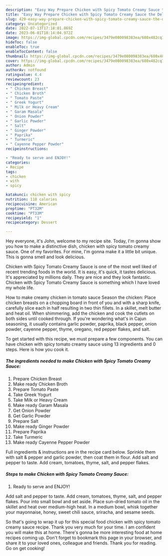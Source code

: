 ```yaml
---
description: "Easy Way Prepare Chicken with Spicy Tomato Creamy Sauce the Delicious}"
title: "Easy Way Prepare Chicken with Spicy Tomato Creamy Sauce the Delicious}"
slug: 429-easy-way-prepare-chicken-with-spicy-tomato-creamy-sauce-the-delicious
category: Uncategorized
date: 2022-07-13T17:18:01.869Z
date: 2023-06-01T18:14:04.972Z
image: https://img-global.cpcdn.com/recipes/3479e080098383ea/680x482cq70/chicken-with-spicy-tomato-creamy-sauce-recipe-main-photo.jpg
hideToc: false
enableToc: true
enableTocContent: false
thumbnail: https://img-global.cpcdn.com/recipes/3479e080098383ea/680x482cq70/chicken-with-spicy-tomato-creamy-sauce-recipe-main-photo.jpg
cover: https://img-global.cpcdn.com/recipes/3479e080098383ea/680x482cq70/chicken-with-spicy-tomato-creamy-sauce-recipe-main-photo.jpg
author: Admin
authorAv: notfound
ratingvalue: 4.4
reviewcount: 23
recipeingredient:
- " Chicken Breast"
- " Chicken Broth"
- " Tomato Paste"
- " Greek Yogurt"
- " Milk or Heavy Cream"
- " Garam Masala"
- " Onion Powder"
- " Garlic Powder"
- " Salt"
- " Ginger Powder"
- " Paprika"
- " Turmeric"
- " Cayenne Pepper Powder"
recipeinstructions:

- "Ready to serve and ENJOY!"
categories:
- Recipe
tags:
- chicken
- with
- spicy

katakunci: chicken with spicy 
nutrition: 110 calories
recipecuisine: American
preptime: "PT32M"
cooktime: "PT33M"
recipeyield: "1"
recipecategory: Dessert

---
```



Hey everyone, it's John, welcome to my recipe site. Today, I'm gonna show you how to make a distinctive dish, chicken with spicy tomato creamy sauce. One of my favorites. For mine, I'm gonna make it a little bit unique. This is gonna smell and look delicious.

Chicken with Spicy Tomato Creamy Sauce is one of the most well liked of recent trending foods in the world. It is easy, it's quick, it tastes delicious. It's appreciated by millions daily. They are nice and they look fantastic. Chicken with Spicy Tomato Creamy Sauce is something which I have loved my whole life.

How to make creamy chicken in tomato sauce Season the chicken: Place chicken breasts on a chopping board in front of you and with a sharp knife, carefully slice each in half resulting in two thin fillets. In a skillet, melt butter and heat oil. When shimmering, add the chicken and cook the cutlets on both sides until cooked through. If you&#39;re wondering what&#39;s in Cajun seasoning, it usually contains garlic powder, paprika, black pepper, onion powder, cayenne pepper, thyme, oregano, red pepper flakes, and salt.


To get started with this recipe, we must prepare a few components. You can have chicken with spicy tomato creamy sauce using 13 ingredients and 0 steps. Here is how you cook it.

<!--inarticleads1-->

##### The ingredients needed to make Chicken with Spicy Tomato Creamy Sauce:

1. Prepare  Chicken Breast
1. Make ready  Chicken Broth
1. Prepare  Tomato Paste
1. Take  Greek Yogurt
1. Take  Milk or Heavy Cream
1. Make ready  Garam Masala
1. Get  Onion Powder
1. Get  Garlic Powder
1. Prepare  Salt
1. Make ready  Ginger Powder
1. Prepare  Paprika
1. Take  Turmeric
1. Make ready  Cayenne Pepper Powder


Full ingredients &amp; instructions are in the recipe card below. Sprinkle them with salt &amp; pepper and garlic powder, then coat them in flour. Add salt and pepper to taste. Add cream, tomatoes, thyme, salt, and pepper flakes. 

<!--inarticleads2-->

##### Steps to make Chicken with Spicy Tomato Creamy Sauce:


1. Ready to serve and ENJOY!

Add salt and pepper to taste. Add cream, tomatoes, thyme, salt, and pepper flakes. Pour into small bowl and set aside. Place sun-dried tomato oil in the skillet and heat over medium-high heat. In a medium bowl, whisk together your mayonnaise, honey, sweet chili sauce, sriracha, and sesame seeds. 

So that's going to wrap it up for this special food chicken with spicy tomato creamy sauce recipe. Thank you very much for your time. I am confident you will make this at home. There's gonna be more interesting food at home recipes coming up. Don't forget to bookmark this page in your browser, and share it to your loved ones, colleague and friends. Thank you for reading. Go on get cooking!
